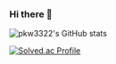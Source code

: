 ### Hi there 👋

![pkw3322's GitHub stats](https://github-readme-stats.vercel.app/api?username=pkw3322&show_icons=true&theme=radical)

[![Solved.ac Profile](http://mazassumnida.wtf/api/v2/generate_badge?boj=pkw3322)](https://solved.ac/pkw3322/)
